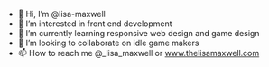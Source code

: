 - 👋 Hi, I’m @lisa-maxwell
- 👀 I’m interested in front end development
- 🌱 I’m currently learning responsive web design and game design
- 💞️ I’m looking to collaborate on idle game makers
- 📫 How to reach me @_lisa_maxwell or www.thelisamaxwell.com

<!---
lisa-maxwell/lisa-maxwell is a ✨ special ✨ repository because its `README.md` (this file) appears on your GitHub profile.
You can click the Preview link to take a look at your changes.
--->
